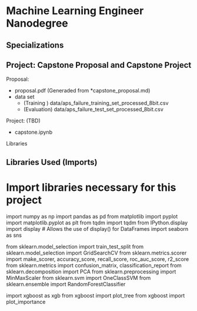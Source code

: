 # Machine Learning Engineer Nanodegree
## Specializations
## Project: Capstone Proposal and Capstone Project

Proposal: 

- proposal.pdf (Generaded from *capstone_proposal.md)
- data set
  - (Training  ) data/aps_failure_training_set_processed_8bit.csv
  - (Evaluation) data/aps_failure_test_set_processed_8bit.csv

Project: (TBD)

- capstone.ipynb

Libraries

## Libraries Used (Imports)


# Import libraries necessary for this project
import numpy as np
import pandas as pd
from matplotlib import pyplot
import matplotlib.pyplot as plt
from tqdm import tqdm
from IPython.display import display # Allows the use of display() for DataFrames
import seaborn as sns

from sklearn.model_selection import train_test_split
from sklearn.model_selection import GridSearchCV
from sklearn.metrics.scorer import make_scorer, accuracy_score, recall_score, roc_auc_score, r2_score
from sklearn.metrics import confusion_matrix, classification_report
from sklearn.decomposition import PCA
from sklearn.preprocessing import MinMaxScaler
from sklearn.svm import OneClassSVM
from sklearn.ensemble import RandomForestClassifier


import xgboost as xgb
from xgboost import plot_tree
from xgboost import plot_importance
